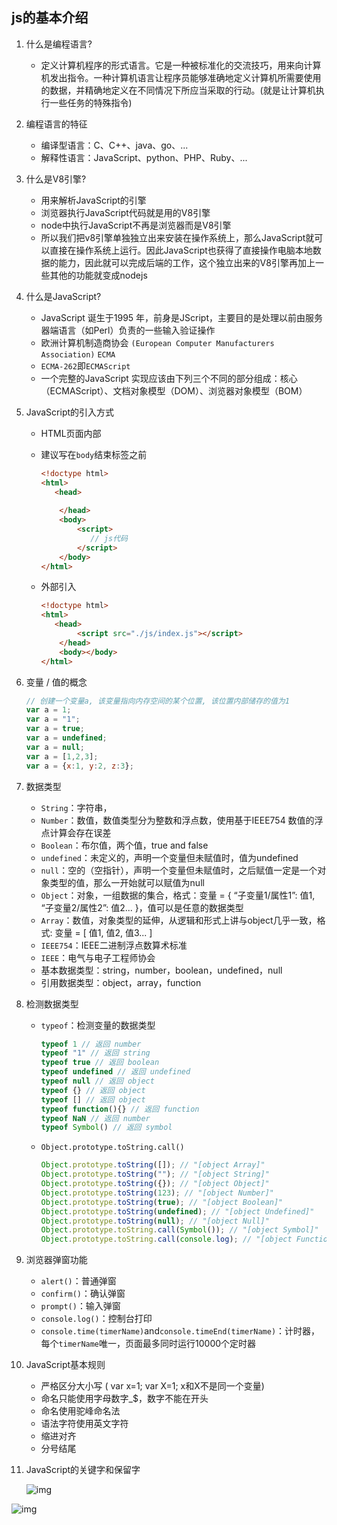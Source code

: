 ## js的基本介绍

1. 什么是编程语言?

   * 定义计算机程序的形式语言。它是一种被标准化的交流技巧，用来向计算机发出指令。一种计算机语言让程序员能够准确地定义计算机所需要使用的数据，并精确地定义在不同情况下所应当采取的行动。(就是让计算机执行一些任务的特殊指令)

2. 编程语言的特征

   * 编译型语言：C、C++、java、go、...
   * 解释性语言：JavaScript、python、PHP、Ruby、...

3. 什么是V8引擎?

   * 用来解析JavaScript的引擎
   * 浏览器执行JavaScript代码就是用的V8引擎
   * node中执行JavaScript不再是浏览器而是V8引擎
   * 所以我们把v8引擎单独独立出来安装在操作系统上，那么JavaScript就可以直接在操作系统上运行。因此JavaScript也获得了直接操作电脑本地数据的能力，因此就可以完成后端的工作，这个独立出来的V8引擎再加上一些其他的功能就变成nodejs

4. 什么是JavaScript?

   * JavaScript 诞生于1995 年，前身是JScript，主要目的是处理以前由服务器端语言（如Perl）负责的一些输入验证操作
   * 欧洲计算机制造商协会 `(European Computer Manufacturers Association)` `ECMA`
   * `ECMA-262`即`ECMAScript`
   * 一个完整的JavaScript 实现应该由下列三个不同的部分组成：核心（ECMAScript）、文档对象模型（DOM）、浏览器对象模型（BOM）

5. JavaScript的引入方式

   * HTML页面内部

   * 建议写在`body`结束标签之前

     ```html
     <!doctype html>
     <html>
     	<head>
         
         </head>
         <body>
             <script>
             	// js代码
             </script>
         </body>
     </html>
     ```

     

   * 外部引入

     ```html
     <!doctype html>
     <html>
     	<head>
             <script src="./js/index.js"></script>
         </head>
         <body></body>
     </html>
     ```

6. 变量 / 值的概念

   ```js
   // 创建一个变量a, 该变量指向内存空间的某个位置, 该位置内部储存的值为1
   var a = 1;
   var a = "1";
   var a = true;
   var a = undefined;
   var a = null;
   var a = [1,2,3];
   var a = {x:1, y:2, z:3};
   ```

7. 数据类型

   * `String`：字符串，
   * `Number`：数值，数值类型分为整数和浮点数，使用基于IEEE754 数值的浮点计算会存在误差
   * `Boolean`：布尔值，两个值，true and false
   * `undefined`：未定义的，声明一个变量但未赋值时，值为undefined
   * `null`：空的（空指针），声明一个变量但未赋值时，之后赋值一定是一个对象类型的值，那么一开始就可以赋值为null
   * `Object`：对象，一组数据的集合，格式：变量 = { “子变量1/属性1”: 值1, “子变量2/属性2”: 值2... }，值可以是任意的数据类型
   * `Array`：数值，对象类型的延伸，从逻辑和形式上讲与object几乎一致，格式: 变量 = [ 值1, 值2, 值3... ]
   * `IEEE754`：IEEE二进制浮点数算术标准
   * `IEEE`：电气与电子工程师协会
   * 基本数据类型：string，number，boolean，undefined，null
   * 引用数据类型：object，array，function

8. 检测数据类型

   * `typeof`：检测变量的数据类型

     ```js
     typeof 1 // 返回 number
     typeof "1" // 返回 string
     typeof true // 返回 boolean
     typeof undefined // 返回 undefined
     typeof null // 返回 object
     typeof {} // 返回 object
     typeof [] // 返回 object
     typeof function(){} // 返回 function
     typeof NaN // 返回 number
     typeof Symbol() // 返回 symbol
     ```
     
   * `Object.prototype.toString.call()`

     ```js
     Object.prototype.toString([]); // "[object Array]"
     Object.prototype.toString(""); // "[object String]"
     Object.prototype.toString({}); // "[object Object]"
     Object.prototype.toString(123); // "[object Number]"
     Object.prototype.toString(true); // "[object Boolean]"
     Object.prototype.toString(undefined); // "[object Undefined]"
     Object.prototype.toString(null); // "[object Null]"
     Object.prototype.toString.call(Symbol()); // "[object Symbol]"
     Object.prototype.toString.call(console.log); // "[object Function]"
     ```

     

     

9. 浏览器弹窗功能

   * `alert()`：普通弹窗
   * `confirm()`：确认弹窗
   * `prompt()`：输入弹窗
   * `console.log()`：控制台打印
   * `console.time(timerName)`and`console.timeEnd(timerName)`：计时器，每个`timerName`唯一，页面最多同时运行10000个定时器

10. JavaScript基本规则

    * 严格区分大小写 ( var x=1; var X=1; x和X不是同一个变量)
    * 命名只能使用字母数字_$，数字不能在开头
    * 命名使用驼峰命名法
    * 语法字符使用英文字符
    * 缩进对齐
    * 分号结尾
    
11. JavaScript的关键字和保留字

    ![img](https://uploadfiles.nowcoder.com/images/20170706/890975_1499308155607_C7C21820F3776C04255BF2E98B28C116)

![img](https://uploadfiles.nowcoder.com/images/20170706/890975_1499308170445_3AF5BCB41073E8F293A2521D828D63DA)

